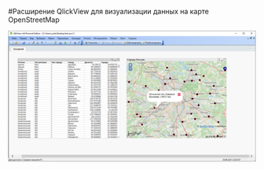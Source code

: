 #Расширение QlickView для визуализации данных на карте OpenStreetMap

![Скриншот](Снимок.PNG "Скриншот")